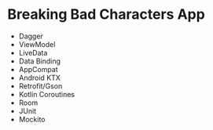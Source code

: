 Breaking Bad Characters App
===========================

* Dagger
* ViewModel
* LiveData
* Data Binding
* AppCompat
* Android KTX
* Retrofit/Gson
* Kotlin Coroutines
* Room
* JUnit
* Mockito
